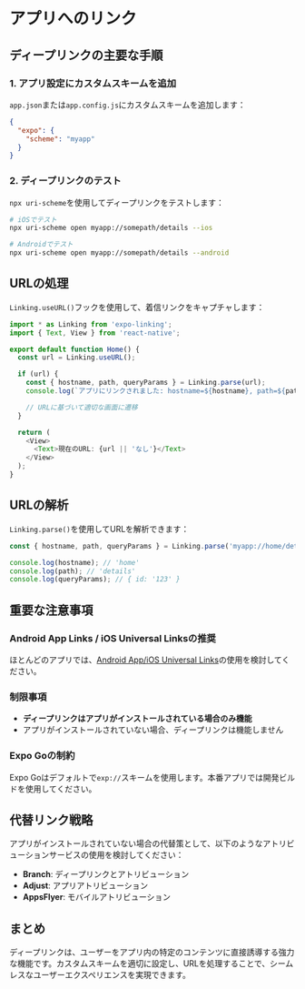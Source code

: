 # アプリへのリンク

## ディープリンクの主要な手順

### 1. アプリ設定にカスタムスキームを追加

`app.json`または`app.config.js`にカスタムスキームを追加します：

```json
{
  "expo": {
    "scheme": "myapp"
  }
}
```

### 2. ディープリンクのテスト

`npx uri-scheme`を使用してディープリンクをテストします：

```bash
# iOSでテスト
npx uri-scheme open myapp://somepath/details --ios

# Androidでテスト
npx uri-scheme open myapp://somepath/details --android
```

## URLの処理

`Linking.useURL()`フックを使用して、着信リンクをキャプチャします：

```typescript
import * as Linking from 'expo-linking';
import { Text, View } from 'react-native';

export default function Home() {
  const url = Linking.useURL();

  if (url) {
    const { hostname, path, queryParams } = Linking.parse(url);
    console.log(`アプリにリンクされました: hostname=${hostname}, path=${path}`);

    // URLに基づいて適切な画面に遷移
  }

  return (
    <View>
      <Text>現在のURL: {url || 'なし'}</Text>
    </View>
  );
}
```

## URLの解析

`Linking.parse()`を使用してURLを解析できます：

```typescript
const { hostname, path, queryParams } = Linking.parse('myapp://home/details?id=123');

console.log(hostname); // 'home'
console.log(path); // 'details'
console.log(queryParams); // { id: '123' }
```

## 重要な注意事項

### Android App Links / iOS Universal Linksの推奨

ほとんどのアプリでは、[Android App/iOS Universal Links](/linking/overview#universal-linking)の使用を検討してください。

### 制限事項

- **ディープリンクはアプリがインストールされている場合のみ機能**
- アプリがインストールされていない場合、ディープリンクは機能しません

### Expo Goの制約

Expo Goはデフォルトで`exp://`スキームを使用します。本番アプリでは開発ビルドを使用してください。

## 代替リンク戦略

アプリがインストールされていない場合の代替策として、以下のようなアトリビューションサービスの使用を検討してください：

- **Branch**: ディープリンクとアトリビューション
- **Adjust**: アプリアトリビューション
- **AppsFlyer**: モバイルアトリビューション

## まとめ

ディープリンクは、ユーザーをアプリ内の特定のコンテンツに直接誘導する強力な機能です。カスタムスキームを適切に設定し、URLを処理することで、シームレスなユーザーエクスペリエンスを実現できます。
